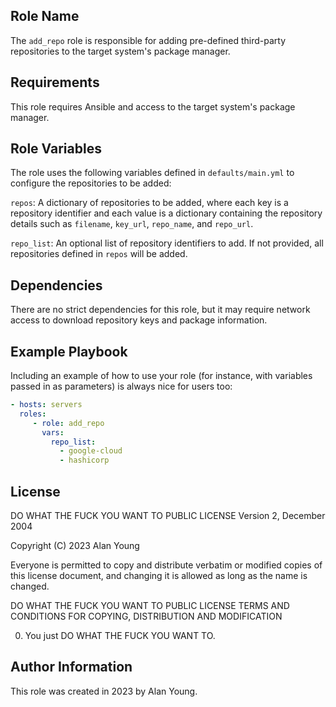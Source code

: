 ## Role Name

The `add_repo` role is responsible for adding pre-defined third-party
repositories to the target system's package manager.

## Requirements

This role requires Ansible and access to the target system's package manager.

## Role Variables

The role uses the following variables defined in `defaults/main.yml` to
configure the repositories to be added:

`repos`: A dictionary of repositories to be added, where each key is
a repository identifier and each value is a dictionary containing the
repository details such as `filename`, `key_url`, `repo_name`, and `repo_url`.

`repo_list`: An optional list of repository identifiers to add. If not
provided, all repositories defined in `repos` will be added.

## Dependencies

There are no strict dependencies for this role, but it may require network
access to download repository keys and package information.

## Example Playbook

Including an example of how to use your role (for instance, with variables
passed in as parameters) is always nice for users too:

```yaml
- hosts: servers
  roles:
     - role: add_repo
       vars:
         repo_list:
           - google-cloud
           - hashicorp
```

## License

DO WHAT THE FUCK YOU WANT TO PUBLIC LICENSE
Version 2, December 2004

Copyright (C) 2023 Alan Young

Everyone is permitted to copy and distribute verbatim or modified
copies of this license document, and changing it is allowed as long
as the name is changed.

DO WHAT THE FUCK YOU WANT TO PUBLIC LICENSE
TERMS AND CONDITIONS FOR COPYING, DISTRIBUTION AND MODIFICATION

0. You just DO WHAT THE FUCK YOU WANT TO.

## Author Information

This role was created in 2023 by Alan Young.
